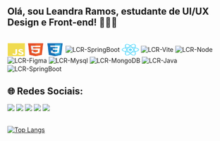 ## Olá, sou Leandra Ramos, estudante de UI/UX Design e Front-end! 👩🏽‍💻

<div style="display: inline_block"><br>
 <img align="center" alt="LCR-Js" height="30" width="40" src="https://raw.githubusercontent.com/devicons/devicon/master/icons/javascript/javascript-plain.svg">
 <img align="center" alt="LCR-HTML" height="30" width="40" src="https://raw.githubusercontent.com/devicons/devicon/master/icons/html5/html5-original.svg">
 <img align="center" alt="LCR-CSS" height="30" width="40" src="https://raw.githubusercontent.com/devicons/devicon/master/icons/css3/css3-original.svg">
 <img align="center" alt="LCR-SpringBoot" height="35" width="35" src="https://img.icons8.com/color/48/tailwind_css.png">
 <img align="center" alt="LCR-React" height="30" width="40" src="https://raw.githubusercontent.com/devicons/devicon/master/icons/react/react-original.svg">
 <img align="center" alt="LCR-Vite" height="35" width="35" src="https://img.icons8.com/fluency/48/vite.png">
 <img align="center" alt="LCR-Node" height="35" width="35" src="https://img.icons8.com/?size=100&id=54087&format=png&color=000000">
 <img align="center" alt="LCR-Figma" height="37" width="37" src="https://img.icons8.com/?size=100&id=zfHRZ6i1Wg0U&format=png&color=000000">
 <img align="center" alt="LCR-Mysql" height="30" width="32" src="https://img.icons8.com/?size=100&id=rgPSE6nAB766&format=png&color=000000">
 <img align="center" alt="LCR-MongoDB" height="35" width="35" src="https://img.icons8.com/color/48/mongodb.png">
 <img align="center" alt="LCR-Java" height="35" width="35" src="https://img.icons8.com/color/48/java-coffee-cup-logo--v1.png">
 <img align="center" alt="LCR-SpringBoot" height="35" width="35" src="https://img.icons8.com/color/48/spring-logo.png">


 






   
 
</div>

## 🌐 Redes Sociais: 
 
<div> 
  <a href="https://www.instagram.com/lee.ramss?igsh=Z3ZzenJ3NnNkbW82" target="_blank"><img src="https://img.shields.io/badge/Instagram-E4405F?style=for-the-badge&logo=instagram&logoColor=white" target="_blank"></a>
 	<a href="https://www.twitch.tv/leeramss" target="_blank"><img src="https://img.shields.io/badge/Twitch-9146FF?style=for-the-badge&logo=twitch&logoColor=white" target="_blank"></a>
 <a href="https://www.tiktok.com/@leeramss?lang=pt-BR" target="_blank"><img src="https://img.shields.io/badge/TikTok-000000?style=for-the-badge&logo=tiktok&logoColor=white" target="_blank"></a>
  <a href = "mailto:lee.ramss15@gmail.com"><img src="https://img.shields.io/badge/Gmail-D14836?style=for-the-badge&logo=gmail&logoColor=white" target="_blank"></a>
  <a href="https://www.linkedin.com/in/leandra-costa-ramos-501462233/" target="_blank"><img src="https://img.shields.io/badge/-LinkedIn-%230077B5?style=for-the-badge&logo=linkedin&logoColor=white" target="_blank"></a> 
  
</div>


<br>


[![Top Langs](https://github-readme-stats.vercel.app/api/top-langs/?username=LeandraCR&layout=compact)](https://github.com/LeandraCR/)



